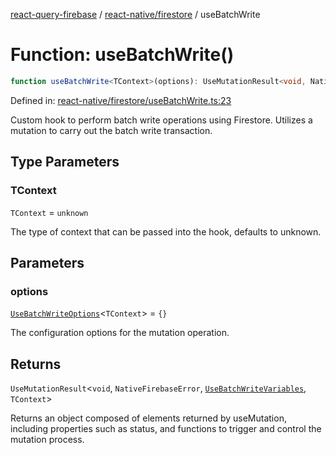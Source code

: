 [react-query-firebase](../../../modules.md) / [react-native/firestore](../index.md) / useBatchWrite

# Function: useBatchWrite()

```ts
function useBatchWrite<TContext>(options): UseMutationResult<void, NativeFirebaseError, UseBatchWriteVariables, TContext>
```

Defined in: [react-native/firestore/useBatchWrite.ts:23](https://github.com/vpishuk/react-query-firebase/blob/43c0734068a570cd646254bb366ccd8007f7dfed/react-native/firestore/useBatchWrite.ts#L23)

Custom hook to perform batch write operations using Firestore.
Utilizes a mutation to carry out the batch write transaction.

## Type Parameters

### TContext

`TContext` = `unknown`

The type of context that can be passed into the hook, defaults to unknown.

## Parameters

### options

[`UseBatchWriteOptions`](../type-aliases/UseBatchWriteOptions.md)\<`TContext`\> = `{}`

The configuration options for the mutation operation.

## Returns

`UseMutationResult`\<`void`, `NativeFirebaseError`, [`UseBatchWriteVariables`](../type-aliases/UseBatchWriteVariables.md), `TContext`\>

Returns an object composed of elements returned by useMutation, including properties such as status, and functions to trigger and control the mutation process.
